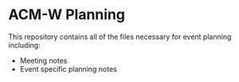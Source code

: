 # ACM-W Planning

This repository contains all of the files necessary for event planning including:
  * Meeting notes
  * Event specific planning notes
